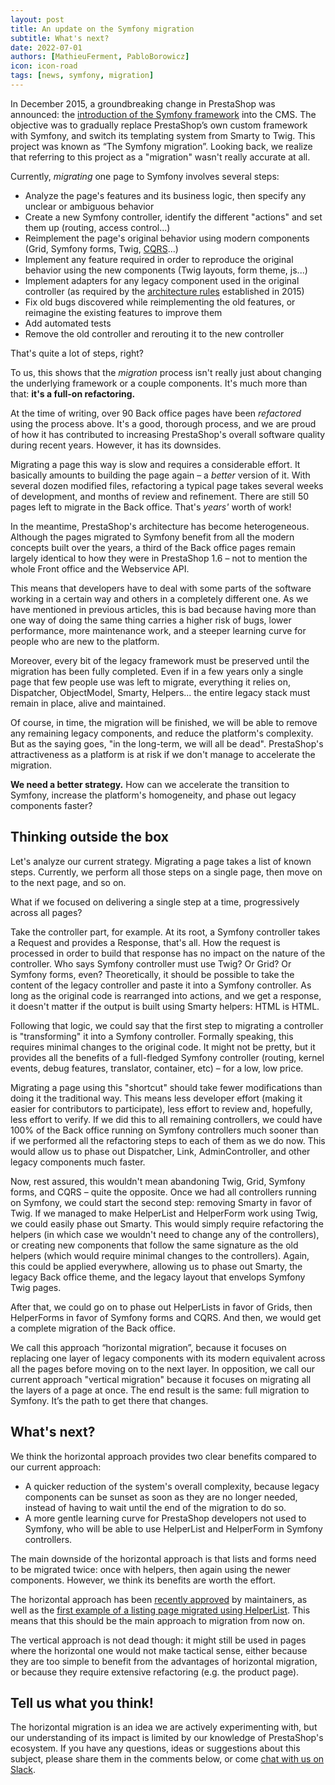 ```yaml
---
layout: post
title: An update on the Symfony migration
subtitle: What's next?
date: 2022-07-01
authors: [MathieuFerment, PabloBorowicz]
icon: icon-road
tags: [news, symfony, migration]
---
```


In December 2015, a groundbreaking change in PrestaShop was announced: the [introduction of the Symfony framework](/news/prestashop-1-7-and-symfony/) into the CMS. The objective was to gradually replace PrestaShop’s own custom framework with Symfony, and switch its templating system from Smarty to Twig. This project was known as “The Symfony migration”. Looking back, we realize that referring to this project as a "migration" wasn't really accurate at all.

Currently, _migrating_ one page to Symfony involves several steps:

- Analyze the page's features and its business logic, then specify any unclear or ambiguous behavior
- Create a new Symfony controller, identify the different "actions" and set them up (routing, access control...)
- Reimplement the page's original behavior using modern components (Grid, Symfony forms, Twig, [CQRS](https://devdocs.prestashop.com/1.7/development/architecture/migration-guide/strategy/#phase-3-cqrscqrs)...)
- Implement any feature required in order to reproduce the original behavior using the new components (Twig layouts, form theme, js...)
- Implement adapters for any legacy component used in the original controller (as required by the [architecture rules](/releases/new-architecture-1-6-1-0/) established in 2015)
- Fix old bugs discovered while reimplementing the old features, or reimagine the existing features to improve them
- Add automated tests
- Remove the old controller and rerouting it to the new controller

That's quite a lot of steps, right? 

To us, this shows that the _migration_ process isn't really just about changing the underlying framework or a couple components. It's much more than that: **it's a full-on refactoring.**

At the time of writing, over 90 Back office pages have been _refactored_ using the process above. It's a good, thorough process, and we are proud of how it has contributed to increasing PrestaShop's overall software quality during recent years. However, it has its downsides.

Migrating a page this way is slow and requires a considerable effort. It basically amounts to building the page again – a _better_ version of it. With several dozen modified files, refactoring a typical page takes several weeks of development, and months of review and refinement. There are still 50 pages left to migrate in the Back office. That's _years'_ worth of work! 

In the meantime, PrestaShop's architecture has become heterogeneous. Although the pages migrated to Symfony benefit from all the modern concepts built over the years, a third of the Back office pages remain largely identical to how they were in PrestaShop 1.6 – not to mention the whole Front office and the Webservice API. 

This means that developers have to deal with some parts of the software working in a certain way and others in a completely different one. As we have mentioned in previous articles, this is bad because having more than one way of doing the same thing carries a higher risk of bugs, lower performance, more maintenance work, and a steeper learning curve for people who are new to the platform.

Moreover, every bit of the legacy framework must be preserved until the migration has been fully completed. Even if in a few years only a single page that few people use was left to migrate, everything it relies on, Dispatcher, ObjectModel, Smarty, Helpers... the entire legacy stack must remain in place, alive and maintained.

Of course, in time, the migration will be finished, we will be able to remove any remaining legacy components, and reduce the platform's complexity. But as the saying goes, "in the long-term, we will all be dead". PrestaShop's attractiveness as a platform is at risk if we don't manage to accelerate the migration.

**We need a better strategy.** How can we accelerate the transition to Symfony, increase the platform's homogeneity, and phase out legacy components faster?

## Thinking outside the box

Let's analyze our current strategy. Migrating a page takes a list of known steps. Currently, we perform all those steps on a single page, then move on to the next page, and so on. 

What if we focused on delivering a single step at a time, progressively across all pages? 

Take the controller part, for example. At its root, a Symfony controller takes a Request and provides a Response, that's all. How the request is processed in order to build that response has no impact on the nature of the controller. Who says Symfony controller must use Twig? Or Grid? Or Symfony forms, even? Theoretically, it should be possible to take the content of the legacy controller and paste it into a Symfony controller. As long as the original code is rearranged into actions, and we get a response, it doesn't matter if the output is built using Smarty helpers: HTML is HTML.

Following that logic, we could say that the first step to migrating a controller is "transforming" it into a Symfony controller. Formally speaking, this requires minimal changes to the original code. It might not be pretty, but it provides all the benefits of a full-fledged Symfony controller (routing, kernel events, debug features, translator, container, etc) – for a low, low price.

Migrating a page using this "shortcut" should take fewer modifications than doing it the traditional way. This means less developer effort (making it easier for contributors to participate), less effort to review and, hopefully, less effort to verify. If we did this to all remaining controllers, we could have 100% of the Back office running on Symfony controllers much sooner than if we performed all the refactoring steps to each of them as we do now. This would allow us to phase out Dispatcher, Link, AdminController, and other legacy components much faster.

Now, rest assured, this wouldn't mean abandoning Twig, Grid, Symfony forms, and CQRS – quite the opposite. Once we had all controllers running on Symfony, we could start the second step: removing Smarty in favor of Twig. If we managed to make HelperList and HelperForm work using Twig, we could easily phase out Smarty. This would simply require refactoring the helpers (in which case we wouldn't need to change any of the controllers), or creating new components that follow the same signature as the old helpers (which would require minimal changes to the controllers). Again, this could be applied everywhere, allowing us to phase out Smarty, the legacy Back office theme, and the legacy layout that envelops Symfony Twig pages.

After that, we could go on to phase out HelperLists in favor of Grids, then HelperForms in favor of Symfony forms and CQRS. And then, we would get a complete migration of the Back office.

We call this approach “horizontal migration”, because it focuses on replacing one layer of legacy components with its modern equivalent across all the pages before moving on to the next layer. In opposition, we call our current approach "vertical migration" because it focuses on migrating all the layers of a page at once. The end result is the same: full migration to Symfony. It’s the path to get there that changes.

## What's next?

We think the horizontal approach provides two clear benefits compared to our current approach:
- A quicker reduction of the system's overall complexity, because legacy components can be sunset as soon as they are no longer needed, instead of having to wait until the end of the migration to do so.
- A more gentle learning curve for PrestaShop developers not used to Symfony, who will be able to use HelperList and HelperForm in Symfony controllers.

The main downside of the horizontal approach is that lists and forms need to be migrated twice: once with helpers, then again using the newer components. However, we think its benefits are worth the effort.

The horizontal approach has been [recently approved](https://github.com/PrestaShop/ADR/pull/26) by maintainers, as well as the [first example of a listing page migrated using HelperList](https://github.com/PrestaShop/PrestaShop/pull/27246). This means that this should be the main approach to migration from now on.

The vertical approach is not dead though: it might still be used in pages where the horizontal one would not make tactical sense, either because they are too simple to benefit from the advantages of horizontal migration, or because they require extensive refactoring (e.g. the product page).

## Tell us what you think!

The horizontal migration is an idea we are actively experimenting with, but our understanding of its impact is limited by our knowledge of PrestaShop's ecosystem. If you have any questions, ideas or suggestions about this subject, please share them in the comments below, or come [chat with us on Slack](https://www.prestashop-project.org/slack/).
